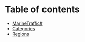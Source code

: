 # Table of contents

* [MarineTraffic#](README.md)
* [Categories](categories.md)
* [Regions](regions.md)
